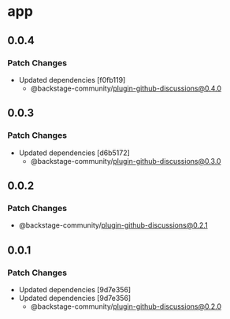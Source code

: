 # app

## 0.0.4

### Patch Changes

- Updated dependencies [f0fb119]
  - @backstage-community/plugin-github-discussions@0.4.0

## 0.0.3

### Patch Changes

- Updated dependencies [d6b5172]
  - @backstage-community/plugin-github-discussions@0.3.0

## 0.0.2

### Patch Changes

- @backstage-community/plugin-github-discussions@0.2.1

## 0.0.1

### Patch Changes

- Updated dependencies [9d7e356]
- Updated dependencies [9d7e356]
  - @backstage-community/plugin-github-discussions@0.2.0
